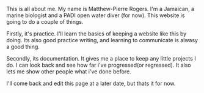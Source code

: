 This is all about me. My name is Matthew-Pierre Rogers. I'm a Jamaican, a marine biologist and a PADI open water diver (for now). This website is going to do a couple of things.

Firstly, it's practice. I'll learn the basics of keeping a website like this by doing. Its also good practice writing, and learning to communicate is alwasy a good thing.

Secondly, its documentation. It gives me a place to keep any little projects I do. I can look back and see how far i've progressed(or regressed). It also lets me show
other people what i've done before.

I'll come back and edit this page at a later date, but thats it for now.

